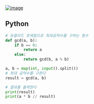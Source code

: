 [![image](https://user-images.githubusercontent.com/54588441/195226958-d4a850e4-6c34-499e-afba-70128d2c38fc.png)](https://acmicpc.net/problem/2609)

## Python
```python
# 유클리드 호제법으로 최대공약수를 구하는 함수
def gcd(a, b):
    if b == 0:
        return a
    else:
        return gcd(b, a % b)

a, b = map(int, input().split())
# 최대 공약수를 구한다
result = gcd(a, b)

# 결과를 출력한다
print(result)
print(a * b // result)
```